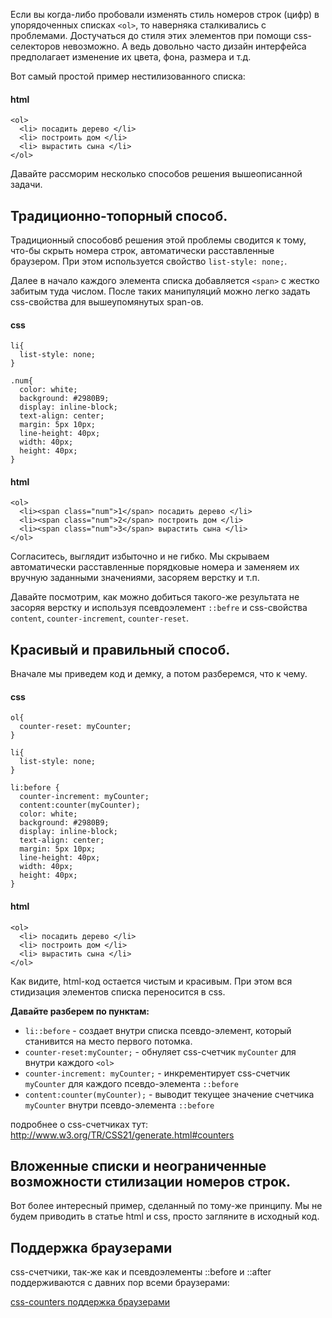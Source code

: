 Если вы когда-либо пробовали изменять стиль номеров строк (цифр) в упорядоченных списках `<ol>`, то наверняка сталкивались с проблемами. Достучаться до стиля этих элементов при помощи css-селекторов невозможно. А ведь довольно часто дизайн интерфейса  предполагает изменение иx цвета, фона, размера и т.д.

Вот самый простой пример нестилизованного списка:

#### html

    <ol>
      <li> посадить дерево </li>
      <li> построить дом </li>
      <li> вырастить сына </li>
    </ol>

Давайте рассморим несколько способов решения вышеописанной задачи.

## Традиционно-топорный способ.

Традиционный способовб решения этой проблемы сводится к тому, что-бы скрыть номера строк, автоматически расставленные браузером. При этом используется свойство `list-style: none;`.

Далее в начало каждого элемента списка добавляется `<span>` с жестко забитым туда числом. После таких манипуляций можно легко задать css-свойства для вышеупомянутых span-ов.

#### css

    li{
      list-style: none;
    }

    .num{
      color: white;
      background: #2980B9;
      display: inline-block;
      text-align: center;
      margin: 5px 10px;
      line-height: 40px;
      width: 40px;
      height: 40px;
    }

#### html

    <ol>
      <li><span class="num">1</span> посадить дерево </li>
      <li><span class="num">2</span> построить дом </li>
      <li><span class="num">3</span> вырастить сына </li>
    </ol>

Согласитесь, выглядит избыточно и не гибко. Мы скрываем автоматически расставленные порядковые номера и заменяем их вручную заданными значениями, засоряем верстку и т.п.

Давайте посмотрим, как можно добиться такого-же результата не засоряя верстку и  используя псевдоэлемент `::befre` и css-свойства `content`, `counter-increment`, `counter-reset`.

## Красивый и правильный способ.

Вначале мы приведем код и демку, а потом разберемся, что к чему.

#### css

    ol{
      counter-reset: myCounter;
    }

    li{
      list-style: none;
    }

    li:before {
      counter-increment: myCounter;
      content:counter(myCounter);
      color: white;
      background: #2980B9;
      display: inline-block;
      text-align: center;
      margin: 5px 10px;
      line-height: 40px;
      width: 40px;
      height: 40px;
    }

#### html

    <ol>
      <li> посадить дерево </li>
      <li> построить дом </li>
      <li> вырастить сына </li>
    </ol>

 Как видите, html-код остается чистым и красивым. При этом вся стидизация элементов списка переносится в css.

 **Давайте разберем по пунктам:**

  * `li::before` - создает внутри списка псевдо-элемент, который станивится на место первого потомка.
  * `counter-reset:myCounter;` - обнуляет css-счетчик `myCounter` для внутри каждого `<ol>`
  * `counter-increment: myCounter;` - инкрементирует css-счетчик  `myCounter` для каждого псевдо-элемента `::before`
  * `content:counter(myCounter);` - выводит текущее значение счетчика `myCounter` внутри псевдо-элемента `::before`

  подробнее о css-счетчиках тут: http://www.w3.org/TR/CSS21/generate.html#counters

## Вложенные списки и неограниченные возможности стилизации номеров строк.

Вот более интересный пример, сделанный по тому-же принципу. Мы не будем приводить в статье html и сss, просто загляните в исходный код.

## Поддержка браузерами

css-счетчики, так-же как и псевдоэлементы ::before и ::after поддерживаются с давних пор всеми браузерами:

<a href="http://caniuse.com/css-counters/embed/agents=desktop,ios_saf,android&eras=-7,2" class="demo" data-height="600">css-counters поддержка браузерами</a>